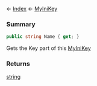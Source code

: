 ← [Index](Api-Index) ← [MyIniKey](VRage.Game.ModAPI.Ingame.Utilities.MyIniKey)

### Summary

```csharp
public string Name { get; }
```

Gets the Key part of this [MyIniKey](VRage.Game.ModAPI.Ingame.Utilities.MyIniKey) 

### Returns

[string](https://docs.microsoft.com/en-us/dotnet/api/system.string?view=netframework-4.6)


